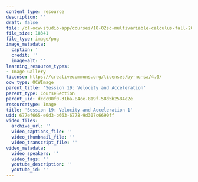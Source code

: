 ```yaml
---
content_type: resource
description: ''
draft: false
file: /ol-ocw-studio-app/courses/18-02sc-multivariable-calculus-fall-2010/677ef665e0d3b66367789d307c6690ff_MIT18_02SC_L6Brds_1.png
file_size: 18341
file_type: image/png
image_metadata:
  caption: ''
  credit: ''
  image-alt: ''
learning_resource_types:
- Image Gallery
license: https://creativecommons.org/licenses/by-nc-sa/4.0/
ocw_type: OCWImage
parent_title: 'Session 19: Velocity and Acceleration'
parent_type: CourseSection
parent_uid: dcdc00f0-31ba-84ce-819f-58d5b2584e2e
resourcetype: Image
title: 'Session 19: Velocity and Acceleration 1'
uid: 677ef665-e0d3-b663-6778-9d307c6690ff
video_files:
  archive_url: ''
  video_captions_file: ''
  video_thumbnail_file: ''
  video_transcript_file: ''
video_metadata:
  video_speakers: ''
  video_tags: ''
  youtube_description: ''
  youtube_id: ''
---
```

